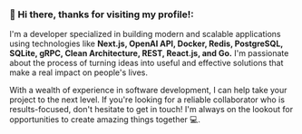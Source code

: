 ### 👋 Hi there, thanks for visiting my profile!:

I'm a developer specialized in building modern and scalable applications using technologies like **Next.js, OpenAI API, Docker, Redis, PostgreSQL, SQLite, gRPC, Clean Architecture, REST, React.js, and Go.** I'm passionate about the process of turning ideas into useful and effective solutions that make a real impact on people's lives.

With a wealth of experience in software development, I can help take your project to the next level. If you're looking for a reliable collaborator who is results-focused, don't hesitate to get in touch! I'm always on the lookout for opportunities to create amazing things together 💻.
